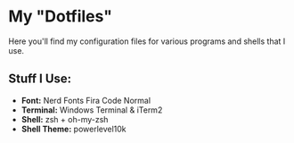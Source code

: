 # My "Dotfiles"

Here you'll find my configuration files for various programs and shells that I use.

## Stuff I Use:
- **Font:**         Nerd Fonts Fira Code Normal
- **Terminal:**     Windows Terminal & iTerm2
- **Shell:**        zsh + oh-my-zsh
- **Shell Theme:**  powerlevel10k
